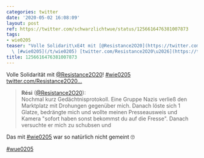 ```yaml
---
categories: twitter
date: '2020-05-02 16:08:09'
layout: post
ref: https://twitter.com/schwarzlichtwue/status/1256616476381007873
tags:
- wie0205
teaser: "Volle Solidarit\xE4t mit [@Resistance2O20](https://twitter.com/Resistance2O20)!\
  \ [#wie0205](/t/wie0205) [twitter.com/Resistance2O20\u2026](https://twitter.com/Resistance2O20/status/1256606889007296516)"
title: 1256616476381007873
---
```

Volle Solidarität mit [@Resistance2O20](https://twitter.com/Resistance2O20)! [#wie0205](/t/wie0205) [twitter.com/Resistance2O20…](https://twitter.com/Resistance2O20/status/1256606889007296516)
> <b>Rési</b> ([@Resistance2O20](https://twitter.com/Resistance2O20)):  
>Nochmal kurz Gedächtnisprotokoll. Eine Gruppe Nazis verließ den Marktplatz mit Drohungen gegenüber mich. Danach löste sich 1 Glatze, bedrängte mich und wollte meinen Presseausweis und Kamera "sofort haben sonst bekommst du auf die Fresse". Danach versuchte er mich zu schubsen und  


Das mit [#wie0205](/t/wie0205) war so natürlich nicht gemeint 🙄

[#wue0205](/t/wue0205)